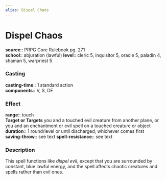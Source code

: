 ```yaml
---
alias: Dispel Chaos
---
```


# Dispel Chaos 

**source**:: PRPG Core Rulebook pg. 271  
**school**:: abjuration (lawful)
**level**:: cleric 5, inquisitor 5, oracle 5, paladin 4, shaman 5, warpriest 5

### Casting 

**casting-time**:: 1 standard action  
**components**:: V, S, DF

### Effect 

**range**:: touch  
**Target or Targets** you and a touched evil creature from another plane, or you and an enchantment or evil spell on a touched creature or object  
**duration**:: 1 round/level or until discharged, whichever comes first  
**saving-throw**:: see text
**spell-resistance**:: see text

### Description 

This spell functions like *dispel evil*, except that you are surrounded by constant, blue lawful energy, and the spell affects chaotic creatures and spells rather than evil ones.
